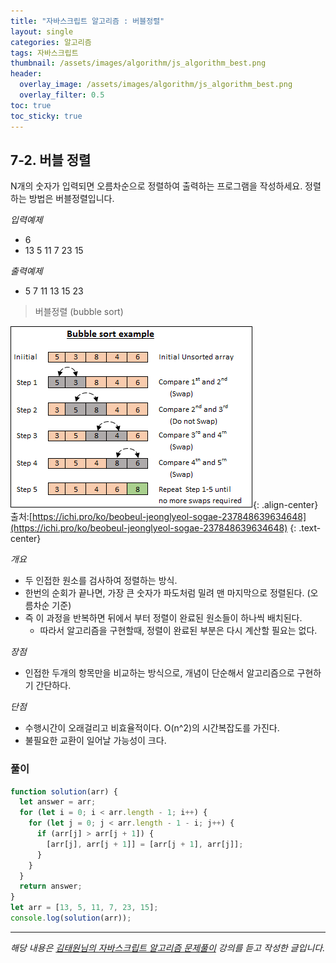 ```yaml
---
title: "자바스크립트 알고리즘 : 버블정렬"
layout: single
categories: 알고리즘
tags: 자바스크립트
thumbnail: /assets/images/algorithm/js_algorithm_best.png
header:
  overlay_image: /assets/images/algorithm/js_algorithm_best.png
  overlay_filter: 0.5
toc: true
toc_sticky: true
---
```


## 7-2. 버블 정렬

N개의 숫자가 입력되면 오름차순으로 정렬하여 출력하는 프로그램을 작성하세요.
정렬하는 방법은 버블정렬입니다.

_입력예제_

- 6
- 13 5 11 7 23 15

_출력예제_

- 5 7 11 13 15 23

> 버블정렬 (bubble sort)

![3](/assets/images/algorithm/Algo702-00001.png){: .align-center}
출처:[https://ichi.pro/ko/beobeul-jeonglyeol-sogae-237848639634648](https://ichi.pro/ko/beobeul-jeonglyeol-sogae-237848639634648)
{: .text-center}

_개요_

- 두 인접한 원소를 검사하여 정렬하는 방식.
- 한번의 순회가 끝나면, 가장 큰 숫자가 파도처럼 밀려 맨 마지막으로 정렬된다. (오름차순 기준)
- 즉 이 과정을 반복하면 뒤에서 부터 정렬이 완료된 원소들이 하나씩 배치된다.
  - 따라서 알고리즘을 구현할때, 정렬이 완료된 부분은 다시 계산할 필요는 없다.

_장점_

- 인접한 두개의 항목만을 비교하는 방식으로, 개념이 단순해서 알고리즘으로 구현하기 간단하다.

_단점_

- 수행시간이 오래걸리고 비효율적이다. O(n^2)의 시간복잡도를 가진다.
- 불필요한 교환이 일어날 가능성이 크다.

### 풀이

```jsx
function solution(arr) {
  let answer = arr;
  for (let i = 0; i < arr.length - 1; i++) {
    for (let j = 0; j < arr.length - 1 - i; j++) {
      if (arr[j] > arr[j + 1]) {
        [arr[j], arr[j + 1]] = [arr[j + 1], arr[j]];
      }
    }
  }
  return answer;
}
let arr = [13, 5, 11, 7, 23, 15];
console.log(solution(arr));
```

---

_해당 내용은 [김태원님의 자바스크립트 알고리즘 문제풀이](https://www.inflearn.com/course/%EC%9E%90%EB%B0%94%EC%8A%A4%ED%81%AC%EB%A6%BD%ED%8A%B8-%EC%95%8C%EA%B3%A0%EB%A6%AC%EC%A6%98-%EB%AC%B8%EC%A0%9C%ED%92%80%EC%9D%B4/dashboard) 강의를 듣고 작성한 글입니다._
